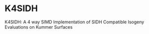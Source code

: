 # K4SIDH
K4SIDH: A 4 way SIMD Implementation of SIDH Compatible Isogeny Evaluations on Kummer Surfaces
